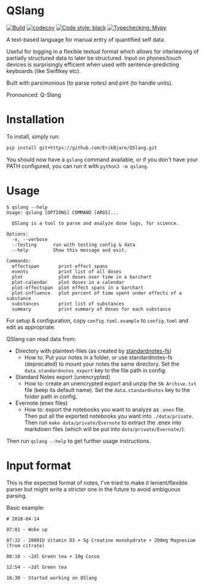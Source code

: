 QSlang
======

[![Build](https://github.com/ErikBjare/QSlang/actions/workflows/build.yml/badge.svg)](https://github.com/ErikBjare/QSlang/actions/workflows/build.yml)
[![codecov](https://codecov.io/gh/ErikBjare/qslang/branch/master/graph/badge.svg)](https://codecov.io/gh/ErikBjare/qslang)
[![Code style: black](https://img.shields.io/badge/code%20style-black-000000.svg)](https://github.com/psf/black)
[![Typechecking: Mypy](http://www.mypy-lang.org/static/mypy_badge.svg)](http://mypy-lang.org/)

A text-based language for manual entry of quantified self data.

Useful for logging in a flexible textual format which allows for interleaving of partially structured data to later be structured. Input on phones/touch devices is surprisingly efficient when used with sentence-predicting keyboards (like Swiftkey etc).

Built with parsimonious (to parse notes) and pint (to handle units).

Pronounced: Q-Slang


Installation
============

To install, simply run:

```sh
pip install git+https://github.com/ErikBjare/QSlang.git
```

You should now have a `qslang` command available, or if you don't have your PATH configured, you can run it with `python3 -m qslang`.

Usage
=====

```
$ qslang --help
Usage: qslang [OPTIONS] COMMAND [ARGS]...

  QSlang is a tool to parse and analyze dose logs, for science.

Options:
  -v, --verbose
  --testing      run with testing config & data
  --help         Show this message and exit.

Commands:
  effectspan       print effect spans
  events           print list of all doses
  plot             plot doses over time in a barchart
  plot-calendar    plot doses in a calendar
  plot-effectspan  plot effect spans in a barchart
  plot-influence   plot percent of time spent under effects of a substance
  substances       print list of substances
  summary          print summary of doses for each substance
```

For setup & configuration, copy `config.toml.example` to `config.toml` and edit as appropriate.

QSlang can read data from:

 - Directory with plaintext-files (as created by [standardnotes-fs](https://github.com/tannercollin/standardnotes-fs))
    - How to: Put your notes in a folder, or use standardnotes-fs (deprecated) to mount your notes the same directory. Set the `data.standardnotes_export` key to the file path in config.
 - Standard Notes export (unencrypted)
    - How to: create an unencrypted export and unzip the `SN Archive.txt` file (keep its default name).  Set the `data.standardnotes` key to the folder path in config.
 - Evernote (enex files)
    - How to: export the notebooks you want to analyze as `.enex` file. Then put all the exported notebooks you want into `./data/private`. Then run `make data/private/Evernote` to extract the .enex into markdown files (which will be put into `data/private/Evernote/`).

Then run `qslang --help` to get further usage instructions.

Input format
============

This is the expected format of notes, I've tried to make it lenient/flexible parser but might write a stricter one in the future to avoid ambiguous parsing.

Basic example:

```
# 2018-04-14

07:01 - Woke up

07:32 - 2000IU Vitamin D3 + 5g Creatine monohydrate + 200mg Magnesium (from citrate)

08:10 - ~2dl Green tea + 10g Cocoa

12:54 - ~2dl Green tea

16:30 - Started working on QSlang
```
